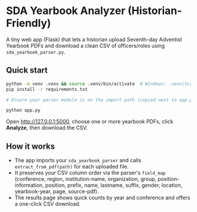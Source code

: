 # SDA Yearbook Analyzer (Historian-Friendly)

A tiny web app (Flask) that lets a historian upload Seventh-day Adventist Yearbook PDFs and download a clean CSV of officers/roles using `sda_yearbook_parser.py`.

## Quick start

```bash
python -m venv .venv && source .venv/bin/activate  # Windows: .venv\Scripts\activate
pip install -r requirements.txt

# Ensure your parser module is on the import path (copied next to app.py or installed)

python app.py
```

Open http://127.0.0.1:5000, choose one or more yearbook PDFs, click **Analyze**, then download the CSV.

## How it works

- The app imports your `sda_yearbook_parser` and calls `extract_from_pdf(path)` for each uploaded file.
- It preserves your CSV column order via the parser's `field_map` (conference, region, institution-name, organization, group, position-information, position, prefix, name, lastname, suffix, gender, location, yearbook-year, page, source-pdf).
- The results page shows quick counts by year and conference and offers a one-click CSV download.
